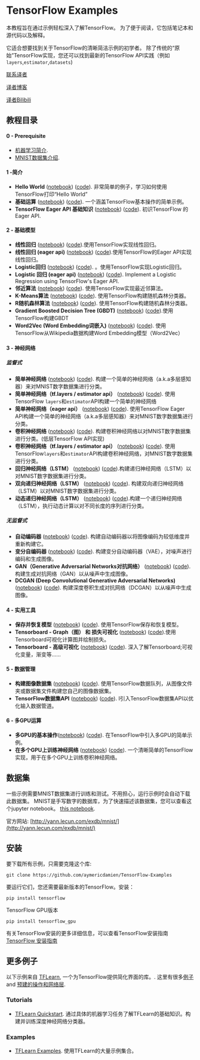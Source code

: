 # TensorFlow Examples

本教程旨在通过示例轻松深入了解TensorFlow。 为了便于阅读，它包括笔记本和源代码以及解释。

它适合想要找到关于TensorFlow的清晰简洁示例的初学者。 除了传统的“原始”TensorFlow实现，您还可以找到最新的TensorFlow API实践（例如`layers`,`estimator`,`datasets`)

[联系译者](francis000cheng@gmail.com)

[译者博客](https://francis0cheng.github.io/)

[译者Bilibili](http://space.bilibili.com/150239294?)

## 教程目录

#### 0 - Prerequisite

- [机器学习简介](https://github.com/aymericdamien/TensorFlow-Examples/blob/master/notebooks/0_Prerequisite/ml_introduction.ipynb).
- [MNIST数据集介绍](https://github.com/aymericdamien/TensorFlow-Examples/blob/master/notebooks/0_Prerequisite/mnist_dataset_intro.ipynb).

#### 1 -简介

- **Hello World** ([notebook](https://github.com/aymericdamien/TensorFlow-Examples/blob/master/notebooks/1_Introduction/helloworld.ipynb)) ([code](https://github.com/aymericdamien/TensorFlow-Examples/blob/master/examples/1_Introduction/helloworld.py)). 非常简单的例子，学习如何使用TensorFlow打印“Hello World”
- **基础运算** ([notebook](https://github.com/aymericdamien/TensorFlow-Examples/blob/master/notebooks/1_Introduction/basic_operations.ipynb)) ([code](https://github.com/aymericdamien/TensorFlow-Examples/blob/master/examples/1_Introduction/basic_operations.py)). 一个涵盖TensorFlow基本操作的简单示例。
- **TensorFlow Eager API 基础知识** ([notebook](https://github.com/aymericdamien/TensorFlow-Examples/blob/master/notebooks/1_Introduction/basic_eager_api.ipynb)) ([code](https://github.com/aymericdamien/TensorFlow-Examples/blob/master/examples/1_Introduction/basic_eager_api.py)). 初识TensorFlow 的 Eager API.

#### 2 - 基础模型

- **线性回归** ([notebook](https://github.com/aymericdamien/TensorFlow-Examples/blob/master/notebooks/2_BasicModels/linear_regression.ipynb)) ([code](https://github.com/aymericdamien/TensorFlow-Examples/blob/master/examples/2_BasicModels/linear_regression.py)).使用TensorFlow实现线性回归。
- **线性回归 (eager api)** ([notebook](https://github.com/aymericdamien/TensorFlow-Examples/blob/master/notebooks/2_BasicModels/linear_regression_eager_api.ipynb)) ([code](https://github.com/aymericdamien/TensorFlow-Examples/blob/master/examples/2_BasicModels/linear_regression_eager_api.py)).使用TensorFlow的Eager API实现线性回归。
- **Logistic回归** ([notebook](https://github.com/aymericdamien/TensorFlow-Examples/blob/master/notebooks/2_BasicModels/logistic_regression.ipynb)) ([code](https://github.com/aymericdamien/TensorFlow-Examples/blob/master/examples/2_BasicModels/logistic_regression.py)). 。使用TensorFlow实现Logistic回归。
- **Logistic 回归 (eager api)** ([notebook](https://github.com/aymericdamien/TensorFlow-Examples/blob/master/notebooks/2_BasicModels/logistic_regression_eager_api.ipynb)) ([code](https://github.com/aymericdamien/TensorFlow-Examples/blob/master/examples/2_BasicModels/logistic_regression_eager_api.py)). Implement a Logistic Regression using TensorFlow's Eager API.
- **邻近算法** ([notebook](https://github.com/aymericdamien/TensorFlow-Examples/blob/master/notebooks/2_BasicModels/nearest_neighbor.ipynb)) ([code](https://github.com/aymericdamien/TensorFlow-Examples/blob/master/examples/2_BasicModels/nearest_neighbor.py)). 使用TensorFlow实现最近邻算法。
- **K-Means算法** ([notebook](https://github.com/aymericdamien/TensorFlow-Examples/blob/master/notebooks/2_BasicModels/kmeans.ipynb)) ([code](https://github.com/aymericdamien/TensorFlow-Examples/blob/master/examples/2_BasicModels/kmeans.py)). 使用TensorFlow构建随机森林分类器。
- **R随机森林算法** ([notebook](https://github.com/aymericdamien/TensorFlow-Examples/blob/master/notebooks/2_BasicModels/random_forest.ipynb)) ([code](https://github.com/aymericdamien/TensorFlow-Examples/blob/master/examples/2_BasicModels/random_forest.py)). 使用TensorFlow构建随机森林分类器。
- **Gradient Boosted Decision Tree (GBDT)** ([notebook](https://github.com/aymericdamien/TensorFlow-Examples/blob/master/notebooks/2_BasicModels/gradient_boosted_decision_tree.ipynb)) ([code](https://github.com/aymericdamien/TensorFlow-Examples/blob/master/examples/2_BasicModels/gradient_boosted_decision_tree.py)).使用TensorFlow构建GBDT
- **Word2Vec (Word Embedding词嵌入)** ([notebook](https://github.com/aymericdamien/TensorFlow-Examples/blob/master/notebooks/2_BasicModels/word2vec.ipynb)) ([code](https://github.com/aymericdamien/TensorFlow-Examples/blob/master/examples/2_BasicModels/word2vec.py)). 使用TensorFlow从Wikipedia数据构建Word Embedding模型（Word2Vec）

#### 3 - 神经网络

##### 监督式

- **简单神经网络** ([notebook](https://github.com/aymericdamien/TensorFlow-Examples/blob/master/notebooks/3_NeuralNetworks/neural_network_raw.ipynb)) ([code](https://github.com/aymericdamien/TensorFlow-Examples/blob/master/examples/3_NeuralNetworks/neural_network_raw.py)). 构建一个简单的神经网络（a.k.a多层感知器）来对MNIST数字数据集进行分类。
- **简单神经网络（tf.layers / estimator api）** ([notebook](https://github.com/aymericdamien/TensorFlow-Examples/blob/master/notebooks/3_NeuralNetworks/neural_network.ipynb)) ([code](https://github.com/aymericdamien/TensorFlow-Examples/blob/master/examples/3_NeuralNetworks/neural_network.py)). 使用TensorFlow `layers`和`estimator`API构建一个简单的神经网络
- **简单神经网络（eager api）** ([notebook](https://github.com/aymericdamien/TensorFlow-Examples/blob/master/notebooks/3_NeuralNetworks/neural_network_eager_api.ipynb)) ([code](https://github.com/aymericdamien/TensorFlow-Examples/blob/master/examples/3_NeuralNetworks/neural_network_eager_api.py)). 使用TensorFlow Eager API构建一个简单的神经网络（a.k.a多层感知器）来对MNIST数字数据集进行分类。
- **卷积神经网络** ([notebook](https://github.com/aymericdamien/TensorFlow-Examples/blob/master/notebooks/3_NeuralNetworks/convolutional_network_raw.ipynb)) ([code](https://github.com/aymericdamien/TensorFlow-Examples/blob/master/examples/3_NeuralNetworks/convolutional_network_raw.py)). 构建卷积神经网络以对MNIST数字数据集进行分类。(低层TensorFlow API实现)
- **卷积神经网络（tf.layers / estimator api）** ([notebook](https://github.com/aymericdamien/TensorFlow-Examples/blob/master/notebooks/3_NeuralNetworks/convolutional_network.ipynb)) ([code](https://github.com/aymericdamien/TensorFlow-Examples/blob/master/examples/3_NeuralNetworks/convolutional_network.py)). 使用TensorFlow`layers`和`estimator`API构建卷积神经网络，对MNIST数字数据集进行分类。
- **回归神经网络（LSTM）** ([notebook](https://github.com/aymericdamien/TensorFlow-Examples/blob/master/notebooks/3_NeuralNetworks/recurrent_network.ipynb)) ([code](https://github.com/aymericdamien/TensorFlow-Examples/blob/master/examples/3_NeuralNetworks/recurrent_network.py)).构建递归神经网络（LSTM）以对MNIST数字数据集进行分类。
- **双向递归神经网络（LSTM）** ([notebook](https://github.com/aymericdamien/TensorFlow-Examples/blob/master/notebooks/3_NeuralNetworks/bidirectional_rnn.ipynb)) ([code](https://github.com/aymericdamien/TensorFlow-Examples/blob/master/examples/3_NeuralNetworks/bidirectional_rnn.py)). 构建双向递归神经网络（LSTM）以对MNIST数字数据集进行分类。
- **动态递归神经网络（LSTM）** ([notebook](https://github.com/aymericdamien/TensorFlow-Examples/blob/master/notebooks/3_NeuralNetworks/dynamic_rnn.ipynb)) ([code](https://github.com/aymericdamien/TensorFlow-Examples/blob/master/examples/3_NeuralNetworks/dynamic_rnn.py)).构建一个递归神经网络（LSTM），执行动态计算以对不同长度的序列进行分类。

##### 无监督式

- **自动编码器** ([notebook](https://github.com/aymericdamien/TensorFlow-Examples/blob/master/notebooks/3_NeuralNetworks/autoencoder.ipynb)) ([code](https://github.com/aymericdamien/TensorFlow-Examples/blob/master/examples/3_NeuralNetworks/autoencoder.py)). 构建自动编码器以将图像编码为较低维度并重新构建它。
- **变分自编码器** ([notebook](https://github.com/aymericdamien/TensorFlow-Examples/blob/master/notebooks/3_NeuralNetworks/variational_autoencoder.ipynb)) ([code](https://github.com/aymericdamien/TensorFlow-Examples/blob/master/examples/3_NeuralNetworks/variational_autoencoder.py)). 构建变分自动编码器（VAE），对噪声进行编码和生成图像。
- **GAN（Generative Adversarial Networks对抗网络）** ([notebook](https://github.com/aymericdamien/TensorFlow-Examples/blob/master/notebooks/3_NeuralNetworks/gan.ipynb)) ([code](https://github.com/aymericdamien/TensorFlow-Examples/blob/master/examples/3_NeuralNetworks/gan.py)). 构建生成对抗网络（GAN）以从噪声中生成图像。
- **DCGAN (Deep Convolutional Generative Adversarial Networks)** ([notebook](https://github.com/aymericdamien/TensorFlow-Examples/blob/master/notebooks/3_NeuralNetworks/dcgan.ipynb)) ([code](https://github.com/aymericdamien/TensorFlow-Examples/blob/master/examples/3_NeuralNetworks/dcgan.py)). 构建深度卷积生成对抗网络（DCGAN）以从噪声中生成图像。

#### 4 - 实用工具

- **保存并恢复模型** ([notebook](https://github.com/aymericdamien/TensorFlow-Examples/blob/master/notebooks/4_Utils/save_restore_model.ipynb)) ([code](https://github.com/aymericdamien/TensorFlow-Examples/blob/master/examples/4_Utils/save_restore_model.py)). 使用TensorFlow保存和恢复模型。
- **Tensorboard - Graph（图） 和 损失可视化** ([notebook](https://github.com/aymericdamien/TensorFlow-Examples/blob/master/notebooks/4_Utils/tensorboard_basic.ipynb)) ([code](https://github.com/aymericdamien/TensorFlow-Examples/blob/master/examples/4_Utils/tensorboard_basic.py)).使用Tensorboard可视化计算图并绘制损失。
- **Tensorboard - 高级可视化** ([notebook](https://github.com/aymericdamien/TensorFlow-Examples/blob/master/notebooks/4_Utils/tensorboard_advanced.ipynb)) ([code](https://github.com/aymericdamien/TensorFlow-Examples/blob/master/examples/4_Utils/tensorboard_advanced.py)). 深入了解Tensorboard;可视化变量，渐变等......

#### 5 - 数据管理

- **构建图像数据集** ([notebook](https://github.com/aymericdamien/TensorFlow-Examples/blob/master/notebooks/5_DataManagement/build_an_image_dataset.ipynb)) ([code](https://github.com/aymericdamien/TensorFlow-Examples/blob/master/examples/5_DataManagement/build_an_image_dataset.py)). 使用TensorFlow数据队列，从图像文件夹或数据集文件构建您自己的图像数据集。
- **TensorFlow数据集API** ([notebook](https://github.com/aymericdamien/TensorFlow-Examples/blob/master/notebooks/5_DataManagement/tensorflow_dataset_api.ipynb)) ([code](https://github.com/aymericdamien/TensorFlow-Examples/blob/master/examples/5_DataManagement/tensorflow_dataset_api.py)). I引入TensorFlow数据集API以优化输入数据管道。

#### 6 - 多GPU运算

- **多GPU的基本操作**([notebook](https://github.com/aymericdamien/TensorFlow-Examples/blob/master/notebooks/6_MultiGPU/multigpu_basics.ipynb)) ([code](https://github.com/aymericdamien/TensorFlow-Examples/blob/master/examples/6_MultiGPU/multigpu_basics.py)). 在TensorFlow中引入多GPU的简单示例。
- **在多个GPU上训练神经网络** ([notebook](https://github.com/aymericdamien/TensorFlow-Examples/blob/master/notebooks/6_MultiGPU/multigpu_cnn.ipynb)) ([code](https://github.com/aymericdamien/TensorFlow-Examples/blob/master/examples/6_MultiGPU/multigpu_cnn.py)). 一个清晰简单的TensorFlow实现，用于在多个GPU上训练卷积神经网络。

## 数据集

一些示例需要MNIST数据集进行训练和测试。不用担心，运行示例时会自动下载此数据集。
MNIST是手写数字的数据库，为了快速描述该数据集，您可以查看这个jupyter notebook。 [this notebook](https://github.com/aymericdamien/TensorFlow-Examples/blob/master/notebooks/0_Prerequisite/mnist_dataset_intro.ipynb).

官方网站: [http://yann.lecun.com/exdb/mnist/](http://yann.lecun.com/exdb/mnist/)

## 安装

要下载所有示例，只需要克隆这个库:

```
git clone https://github.com/aymericdamien/TensorFlow-Examples
```

要运行它们，您还需要最新版本的TensorFlow。安装：

```
pip install tensorflow
```

TensorFlow GPU版本

```
pip install tensorflow_gpu
```

有关TensorFlow安装的更多详细信息，可以查看TensorFlow安装指南 [TensorFlow 安装指南](https://www.tensorflow.org/install/)

## 更多例子

以下示例来自 [TFLearn](https://github.com/tflearn/tflearn), 一个为TensorFlow提供简化界面的库。. 这里有很多[例子](https://github.com/tflearn/tflearn/tree/master/examples) and [预建的操作和网络层](http://tflearn.org/doc_index/#api).

### Tutorials

- [TFLearn Quickstart](https://github.com/tflearn/tflearn/blob/master/tutorials/intro/quickstart.md). 通过具体的机器学习任务了解TFLearn的基础知识。构建并训练深度神经网络分类器。

### Examples

- [TFLearn Examples](https://github.com/tflearn/tflearn/blob/master/examples). 使用TFLearn的大量示例集合。